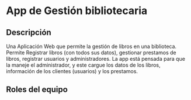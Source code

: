 # App de Gestión bibliotecaria

## Descripción

 Una Aplicación Web que permite la gestión de libros en una biblioteca. Permite Registrar
libros (con todos sus datos), gestionar prestamos de libros, registrar usuarios y administradores. La
app está pensada para que la maneje el administrador, y este cargue los datos de los libros,
información de los clientes (usuarios) y los prestamos.



## Roles del equipo